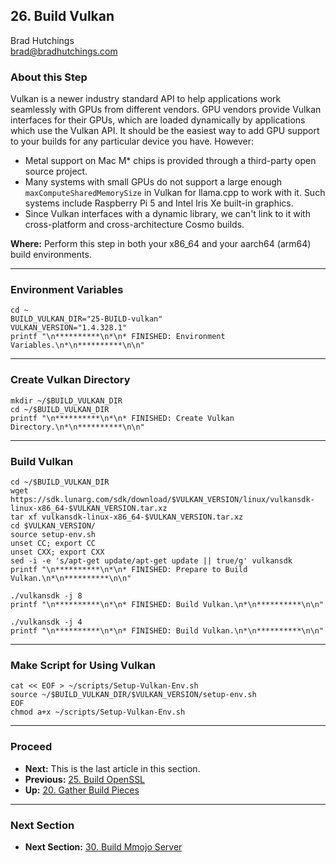 ## 26. Build Vulkan

Brad Hutchings<br/>
brad@bradhutchings.com

### About this Step
Vulkan is a newer industry standard API to help applications work seamlessly with GPUs from different vendors. GPU vendors provide Vulkan interfaces for their GPUs, which are loaded dynamically by applications which use the Vulkan API. It should be the easiest way to add GPU support to your builds for any particular device you have. However:

- Metal support on Mac M* chips is provided through a third-party open source project.
- Many systems with small GPUs do not support a large enough `maxComputeSharedMemorySize` in Vulkan for llama.cpp to work with it. Such systems include Raspberry Pi 5 and Intel Iris Xe built-in graphics.
- Since Vulkan interfaces with a dynamic library, we can't link to it with cross-platform and cross-architecture Cosmo builds.

**Where:** Perform this step in both your x86_64 and your aarch64 (arm64) build environments.

---
### Environment Variables
```
cd ~
BUILD_VULKAN_DIR="25-BUILD-vulkan"
VULKAN_VERSION="1.4.328.1"
printf "\n**********\n*\n* FINISHED: Environment Variables.\n*\n**********\n\n"
```

---
### Create Vulkan Directory
```
mkdir ~/$BUILD_VULKAN_DIR
cd ~/$BUILD_VULKAN_DIR
printf "\n**********\n*\n* FINISHED: Create Vulkan Directory.\n*\n**********\n\n"
```

---
### Build Vulkan
```
cd ~/$BUILD_VULKAN_DIR
wget https://sdk.lunarg.com/sdk/download/$VULKAN_VERSION/linux/vulkansdk-linux-x86_64-$VULKAN_VERSION.tar.xz
tar xf vulkansdk-linux-x86_64-$VULKAN_VERSION.tar.xz
cd $VULKAN_VERSION/
source setup-env.sh 
unset CC; export CC
unset CXX; export CXX
sed -i -e 's/apt-get update/apt-get update || true/g' vulkansdk
printf "\n**********\n*\n* FINISHED: Prepare to Build Vulkan.\n*\n**********\n\n"
```

```
./vulkansdk -j 8
printf "\n**********\n*\n* FINISHED: Build Vulkan.\n*\n**********\n\n"
```

```
./vulkansdk -j 4
printf "\n**********\n*\n* FINISHED: Build Vulkan.\n*\n**********\n\n"
```

---
### Make Script for Using Vulkan
```
cat << EOF > ~/scripts/Setup-Vulkan-Env.sh
source ~/$BUILD_VULKAN_DIR/$VULKAN_VERSION/setup-env.sh
EOF
chmod a+x ~/scripts/Setup-Vulkan-Env.sh
```

---
### Proceed
- **Next:** This is the last article in this section.
- **Previous:** [25. Build OpenSSL](25-Build-OpenSSL.md)
- **Up:** [20. Gather Build Pieces](20-Gather-Build-Pieces.md)

---
### Next Section
- **Next Section:** [30. Build Mmojo Server](30-Build-Mmojo-Server.md)
